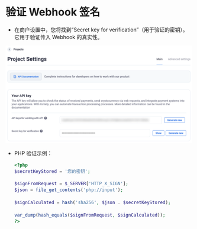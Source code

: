 # 验证 Webhook 签名

- 在商户设置中，您将找到“Secret key for verification”（用于验证的密钥）。它用于验证传入 Webhook 的真实性。

![creatingDepositWallets.png](../../assets/images/integration/creating-deposit-wallets/creatingDepositWallets.png)


- PHP 验证示例：

  ```php
  <?php
  $secretKeyStored = '您的密钥';

  $signFromRequest = $_SERVER['HTTP_X_SIGN'];
  $json = file_get_contents('php://input');

  $signCalculated = hash('sha256', $json . $secretKeyStored);

  var_dump(hash_equals($signFromRequest, $signCalculated));
  ?>
  ```
